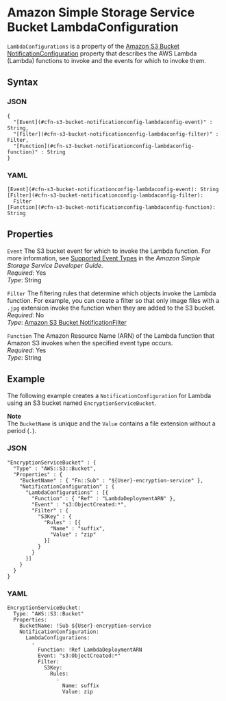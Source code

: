 # Amazon Simple Storage Service Bucket LambdaConfiguration<a name="aws-properties-s3-bucket-notificationconfig-lambdaconfig"></a>

`LambdaConfigurations` is a property of the [Amazon S3 Bucket NotificationConfiguration](aws-properties-s3-bucket-notificationconfig.md) property that describes the AWS Lambda \(Lambda\) functions to invoke and the events for which to invoke them\.

## Syntax<a name="w3ab2c21c14e1722b5"></a>

### JSON<a name="aws-properties-s3-bucket-notificationconfig-lambdaconfig-syntax.json"></a>

```
{
  "[Event](#cfn-s3-bucket-notificationconfig-lambdaconfig-event)" : String,
  "[Filter](#cfn-s3-bucket-notificationconfig-lambdaconfig-filter)" : Filter,
  "[Function](#cfn-s3-bucket-notificationconfig-lambdaconfig-function)" : String 
}
```

### YAML<a name="aws-properties-s3-bucket-notificationconfig-lambdaconfig-syntax.yaml"></a>

```
[Event](#cfn-s3-bucket-notificationconfig-lambdaconfig-event): String
[Filter](#cfn-s3-bucket-notificationconfig-lambdaconfig-filter):
  Filter
[Function](#cfn-s3-bucket-notificationconfig-lambdaconfig-function): String
```

## Properties<a name="w3ab2c21c14e1722b7"></a>

`Event`  <a name="cfn-s3-bucket-notificationconfig-lambdaconfig-event"></a>
The S3 bucket event for which to invoke the Lambda function\. For more information, see [Supported Event Types](http://docs.aws.amazon.com/AmazonS3/latest/dev/NotificationHowTo.html) in the *Amazon Simple Storage Service Developer Guide*\.  
*Required*: Yes  
*Type*: String

`Filter`  <a name="cfn-s3-bucket-notificationconfig-lambdaconfig-filter"></a>
The filtering rules that determine which objects invoke the Lambda function\. For example, you can create a filter so that only image files with a `.jpg` extension invoke the function when they are added to the S3 bucket\.  
*Required*: No  
*Type*: [Amazon S3 Bucket NotificationFilter](aws-properties-s3-bucket-notificationconfiguration-config-filter.md)

`Function`  <a name="cfn-s3-bucket-notificationconfig-lambdaconfig-function"></a>
The Amazon Resource Name \(ARN\) of the Lambda function that Amazon S3 invokes when the specified event type occurs\.  
*Required*: Yes  
*Type*: String

## Example<a name="w3ab2c21c14e1722b9"></a>

The following example creates a `NotificationConfiguration` for Lambda using an S3 bucket named `EncryptionServiceBucket`\.

**Note**  
The `BucketName` is unique and the `Value` contains a file extension without a period \(`.`\)\.

### JSON<a name="example.json"></a>

```
"EncryptionServiceBucket" : {
  "Type" : "AWS::S3::Bucket",
  "Properties" : {
    "BucketName" : { "Fn::Sub" : "${User}-encryption-service" },
    "NotificationConfiguration" : {
      "LambdaConfigurations" : [{
        "Function" : { "Ref" : "LambdaDeploymentARN" },
        "Event" : "s3:ObjectCreated:*",
        "Filter" : {
          "S3Key" : {
            "Rules" : [{
              "Name" : "suffix",
              "Value" : "zip"
            }]
          }
        }
      }]
    }
  }
}
```

### YAML<a name="example.yaml"></a>

```
EncryptionServiceBucket:
  Type: "AWS::S3::Bucket"
  Properties:
    BucketName: !Sub ${User}-encryption-service
    NotificationConfiguration:
      LambdaConfigurations:
        -
          Function: !Ref LambdaDeploymentARN
          Event: "s3:ObjectCreated:*"
          Filter:
            S3Key:
              Rules:
                -
                  Name: suffix
                  Value: zip
```